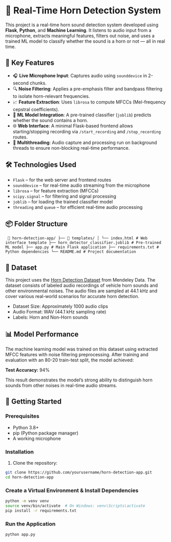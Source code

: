 # 🚗 Real-Time Horn Detection System

This project is a real-time horn sound detection system developed using **Flask**, **Python**, and **Machine Learning**. It listens to audio input from a microphone, extracts meaningful features, filters out noise, and uses a trained ML model to classify whether the sound is a horn or not — all in real time.

## 🧠 Key Features

- 🎧 **Live Microphone Input**: Captures audio using `sounddevice` in 2-second chunks.
- 🔍 **Noise Filtering**: Applies a pre-emphasis filter and bandpass filtering to isolate horn-relevant frequencies.
- 📈 **Feature Extraction**: Uses `librosa` to compute MFCCs (Mel-frequency cepstral coefficients).
- 🤖 **ML Model Integration**: A pre-trained classifier (`joblib`) predicts whether the sound contains a horn.
- 🌐 **Web Interface**: A minimal Flask-based frontend allows starting/stopping recording via `/start_recording` and `/stop_recording` routes.
- 🧵 **Multithreading**: Audio capture and processing run on background threads to ensure non-blocking real-time performance.

## 🛠️ Technologies Used

- `Flask` – for the web server and frontend routes
- `sounddevice` – for real-time audio streaming from the microphone
- `librosa` – for feature extraction (MFCCs)
- `scipy.signal` – for filtering and signal processing
- `joblib` – for loading the trained classifier model
- `threading` and `queue` – for efficient real-time audio processing

## 📦 Folder Structure

<pre><code> 📁 horn-detection-app/ ├── 📁 templates/ │ └── index.html # Web interface template ├── horn_detector_classifier.joblib # Pre-trained ML model ├── app.py # Main Flask application ├── requirements.txt # Python dependencies └── README.md # Project documentation </code></pre>

## 📂 Dataset

This project uses the [Horn Detection Dataset](https://data.mendeley.com/datasets/y5stjsnp8s/2) from Mendeley Data. The dataset consists of labeled audio recordings of vehicle horn sounds and other environmental noises. The audio files are sampled at 44.1 kHz and cover various real-world scenarios for accurate horn detection.

- Dataset Size: Approximately 1000 audio clips  
- Audio Format: WAV (44.1 kHz sampling rate)  
- Labels: Horn and Non-Horn sounds  

## 📊 Model Performance

The machine learning model was trained on this dataset using extracted MFCC features with noise filtering preprocessing. After training and evaluation with an 80-20 train-test split, the model achieved:

**Test Accuracy:** 94%

This result demonstrates the model’s strong ability to distinguish horn sounds from other noises in real-time audio streams.


## 🚀 Getting Started

### Prerequisites

- Python 3.8+
- pip (Python package manager)
- A working microphone

### Installation

1. Clone the repository:

```bash
git clone https://github.com/yourusername/horn-detection-app.git
cd horn-detection-app
```
### Create a Virtual Environment & Install Dependencies
```bash
python -m venv venv
source venv/bin/activate  # On Windows: venv\Scripts\activate
pip install -r requirements.txt
```

### Run the Application
```bash
python app.py

```





